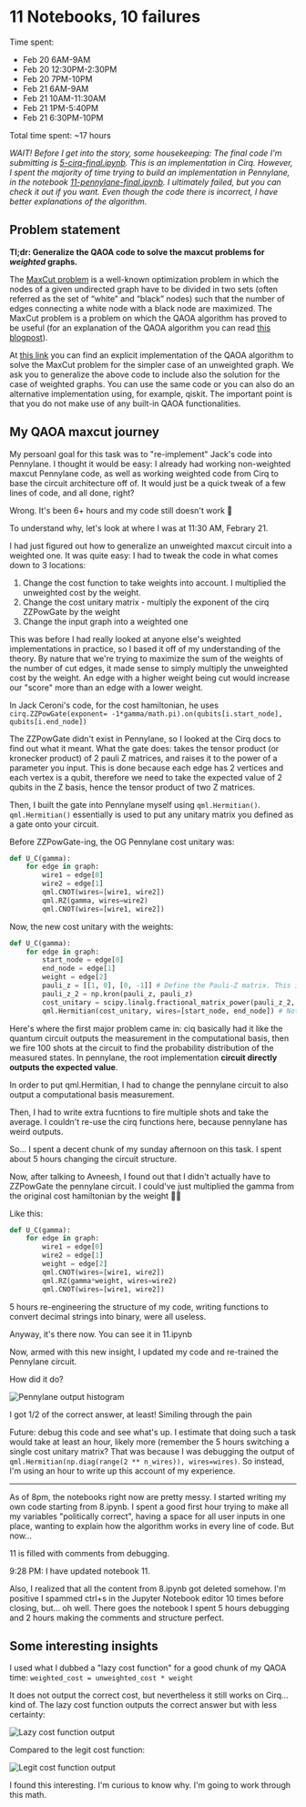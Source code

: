 # 11 Notebooks, 10 failures  
Time spent: 
* Feb 20 6AM-9AM
* Feb 20 12:30PM-2:30PM
* Feb 20 7PM-10PM
* Feb 21 6AM-9AM
* Feb 21 10AM-11:30AM
* Feb 21 1PM-5:40PM
* Feb 21 6:30PM-10PM  

Total time spent:  ~17 hours

*WAIT! Before I get into the story, some housekeeping: The final code I'm submitting is [5-cirq-final.ipynb](/attempts/5-cirq-final.ipynb). This is an implementation in Cirq. However, I spent the majority of time trying to build an implementation in Pennylane, in the notebook [11-pennylane-final.ipynb](/attempts/11-pennylane-final.ipynb). I ultimately failed, but you can check it out if you want. Even though the code there is incorrect, I have better explanations of the algorithm.*

## Problem statement

**Tl;dr: Generalize the QAOA code to solve the maxcut problems for *weighted* graphs.**

The [MaxCut problem](https://en.wikipedia.org/wiki/Maximum_cut) is a well-known optimization problem in which the nodes of a given undirected graph have to be divided in two sets (often referred as the set of “white” and “black” nodes) such that the number of edges connecting a white node with a black node are maximized. The MaxCut problem is a problem on which the QAOA algorithm has proved to be useful (for an explanation of the QAOA algorithm you can read [this blogpost](https://www.mustythoughts.com/quantum-approximate-optimization-algorithm-explained)).

At [this link](https://lucaman99.github.io/new_blog/2020/mar16.html) you can find an explicit implementation of the QAOA algorithm to solve the MaxCut problem for the simpler case of an unweighted graph. We ask you to generalize the above code to include also the solution for the case of weighted graphs. You can use the same code or you can also do an alternative implementation using, for example, qiskit. The important point is that you do not make use of any built-in QAOA functionalities.

## My QAOA maxcut journey 

My persoanl goal for this task was to "re-implement" Jack's code into Pennylane. I thought it would be easy: I already had working non-weighted maxcut Pennylane code, as well as working weighted code from Cirq to base the circuit architecture off of. It would just be a quick tweak of a few lines of code, and all done, right?  

Wrong. It's been 6+ hours and my code still doesn't work :facepalm:  

To understand why, let's look at where I was at 11:30 AM, Febrary 21.  

I had just figured out how to generalize an unweighted maxcut circuit into a weighted one. It was quite easy: I had to tweak the code in what comes down to 3 locations:  
1. Change the cost function to take weights into account. I multiplied the unweighted cost by the weight.
2. Change the cost unitary matrix - multiply the exponent of the cirq ZZPowGate by the weight
3. Change the input graph into a weighted one


This was before I had really looked at anyone else's weighted implementations in practice, so I based it off of my understanding of the theory. By nature that we're trying to maximize the sum of the weights of the number of cut edges, it made sense to simply multiply the unweighted cost by the weight. An edge with a higher weight being cut would increase our "score" more than an edge with a lower weight. 

In Jack Ceroni's code, for the cost hamiltonian, he uses `cirq.ZZPowGate(exponent= -1*gamma/math.pi).on(qubits[i.start_node], qubits[i.end_node])`

The ZZPowGate didn't exist in Pennylane, so I looked at the Cirq docs to find out what it meant. What the gate does: takes the tensor product (or kronecker product) of 2 pauli Z matrices, and raises it to the power of a parameter you input. This is done because each edge has 2 vertices and each vertex is a qubit, therefore we need to take the expected value of 2 qubits in the Z basis, hence the tensor product of two Z matrices.

Then, I built the gate into Pennylane myself using `qml.Hermitian()`. `qml.Hermitian()` essentially is used to put any unitary matrix you defined as a gate onto your circuit.

Before ZZPowGate-ing, the OG Pennylane cost unitary was:

```python
def U_C(gamma):
    for edge in graph:
        wire1 = edge[0]
        wire2 = edge[1]
        qml.CNOT(wires=[wire1, wire2])
        qml.RZ(gamma, wires=wire2)
        qml.CNOT(wires=[wire1, wire2])
```

Now, the new cost unitary with the weights:

```python
def U_C(gamma):
    for edge in graph:
        start_node = edge[0]
        end_node = edge[1]
        weight = edge[2]
        pauli_z = [[1, 0], [0, -1]] # Define the Pauli-Z matrix. This is because we want to find the expected value of each edge pseudo-measured in the Z basis.
        pauli_z_2 = np.kron(pauli_z, pauli_z) 
        cost_unitary = scipy.linalg.fractional_matrix_power(pauli_z_2, -1*gamma/np.pi) # The unitary gate that will be applied to our circuit
        qml.Hermitian(cost_unitary, wires=[start_node, end_node]) # Note: wires = qubits. Here we are applying the unitary matrix we defined onto the 2 vertices of our edge.
```

Here's where the first major problem came in: ciq basically had it like the quantum circuit outputs the measurement in the computational basis, then we fire 100 shots at the circuit to find the probability distribution of the measured states. In pennylane, the root implementation **circuit directly outputs the expected value**.

In order to put qml.Hermitian, I had to change the pennylane circuit to also output a computational basis measurement.

Then, I had to write extra fucntions to fire multiple shots and take the average. I couldn't re-use the cirq functions here, because pennylane has weird outputs.

So... I spent a decent chunk of my sunday afternoon on this task. I spent about 5 hours changing the circuit structure.

Now, after talking to Avneesh, I found out that I didn't actually have to ZZPowGate the pennylane circuit. I could've just multiplied the gamma from the original cost hamiltonian by the weight 🤦‍♂️ 

Like this:

```python
def U_C(gamma):
    for edge in graph:
        wire1 = edge[0]
        wire2 = edge[1]
        weight = edge[2]
        qml.CNOT(wires=[wire1, wire2])
        qml.RZ(gamma*weight, wires=wire2)
        qml.CNOT(wires=[wire1, wire2])
```

5 hours re-engineering the structure of my code, writing functions to convert decimal strings into binary, were all useless. 

Anyway, it's there now. You can see it in 11.ipynb

Now, armed with this new insight, I updated my code and re-trained the Pennylane circuit. 

How did it do?

![Pennylane output histogram](img/pennylane-output.png "I got 1/2 of the correct answer, at least! Similing through the pain")

I got 1/2 of the correct answer, at least! Similing through the pain


Future: debug this code and see what's up. I estimate that doing such a task would take at least an hour, likely more (remember the 5 hours switching a single cost unitary matrix? That was because I was debugging the output of `qml.Hermitian(np.diag(range(2 ** n_wires)), wires=wires)`. So instead, I'm using an hour to write up this account of my experience. 

---

As of 8pm, the notebooks right now are pretty messy. I started writing my own code starting from 8.ipynb. I spent a good first hour trying to make all my variables "politically correct", having a space for all user inputs in one place, wanting to explain how the algorithm works in every line of code. But now...

11 is filled with comments from debugging. 

9:28 PM: I have updated notebook 11.

Also, I realized that all the content from 8.ipynb got deleted somehow. I'm positive I spammed ctrl+s in the Jupyter Notebook editor 10 times before closing, but... oh well. There goes the notebook I spent 5 hours debugging and 2 hours making the comments and structure perfect.



## Some interesting insights

I used what I dubbed a "lazy cost function" for a good chunk of my QAOA time: `weighted_cost = unweighted_cost * weight`

It does not output the correct cost, but nevertheless it still works on Cirq... kind of. The lazy cost function outputs the correct answer but with less certainty: 

![Lazy cost function output](img/lazy-cost-function-cirq.png)

Compared to the legit cost function: 

![Legit cost function output](img/cirq-output.png)

I found this interesting. I'm curious to know why. I'm going to work through this math.
